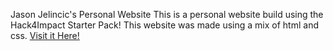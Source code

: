 Jason Jelincic's Personal Website
This is a personal website build using the Hack4Impact Starter Pack!
This website was made using a mix of html and css.
[Visit it Here!](https://SilveerDusk.github.io/milestone1)
